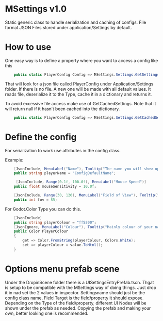 # MSettings v1.0

Static generic class to handle serialization and caching of configs.
File format JSON
Files stored under application/Settings by default.

# How to use
One easy way is to define a property where you want to access a config like this
```cs
    public static PlayerConfig Config => MSettings.Settings.GetSettings<PlayerConfig>("");
```
That will look for a json file called PlayerConfig under Application/Settings folder.
If there is no file. A new one will be made with all default values.
It reads file, deserialize it to the Type, cache it in a dictionary and returns it.

To avoid excessive file access make use of GetCachedSettings. Note that it will return null if it hasn't been cached into the dictionary.
```cs 
    public static PlayerConfig Config => MSettings.Settings.GetCachedSettings<PlayerConfig>("");
```

# Define the config
For serialization to work use attributes in the config class.

Example:
```cs
    [JsonInclude, MenuLabel("Name"), Tooltip("The name you will show up as in a game")]
    public string playerName = "ConfigDefaultName";

     [JsonInclude, Range(0.1f, 100.0f), MenuLabel("Mouse Speed")]
    public float mouseSensitivity = 10.0f;

    [JsonInclude, Range(30, 120), MenuLabel("Field of View"), Tooltip("Horizontal angle for camera viewport")]
    public int fov = 85;
```

For Godot.Color Type you can do this.
```cs
    [JsonInclude]
    public string playerColour = "ff5200";
    [JsonIgnore, MenuLabel("Colour"), Tooltip("Mainly colour of your name in chat")]
    public Color PlayerColour
    {
        get => Color.FromString(playerColour, Colors.White);
        set => playerColour = value.ToHtml();
    }
```

# Options menu prefab scene
Under the DropinScene folder there is a UISettingsEntryPrefab.tscn. Thgat is setup to be compatible with the MSettings way of doing things.
Just drop it in nad set the 2 values in inspector.
Settingsname should just be the config class name.
Field Target is the field/property it should expose.
Depending on the Type of the field/property, different UI Nodes will be shown under the prefab as needed.
Copying the prefab and making your own, better looking one is recommended.